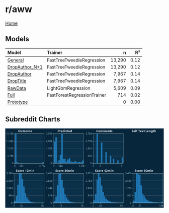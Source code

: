 # r/aww

[Home](../index.md)

## Models

|Model|Trainer|n|R²|
|:---|:---|---:|---:|
|[General](models/hunch_aww_General.md)|FastTreeTweedieRegression|13,290|0.12|
|[DropAuthor_N+1](models/hunch_aww_DropAuthor_N+1.md)|FastTreeTweedieRegression|13,290|0.12|
|[DropAuthor](models/hunch_aww_DropAuthor.md)|FastTreeTweedieRegression|7,967|0.14|
|[DropTitle](models/hunch_aww_DropTitle.md)|FastTreeTweedieRegression|7,967|0.14|
|[RawData](models/hunch_aww_RawData.md)|LightGbmRegression|5,609|0.09|
|[Full](models/hunch_aww_Full.md)|FastForestRegressionTrainer|714|0.02|
|[Prototype](models/hunch_aww_Prototype.md)||0|0.00|

## Subreddit Charts

![r/aww Distributions](../images/hunch_aww_Distributions.png "r/aww Distributions")

